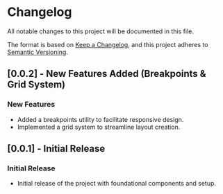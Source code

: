 # Changelog

All notable changes to this project will be documented in this file.

The format is based on [Keep a Changelog](https://keepachangelog.com/en/1.0.0/),
and this project adheres to [Semantic Versioning](https://semver.org/spec/v2.0.0.html).

## [0.0.2] - New Features Added (Breakpoints & Grid System)
### New Features
- Added a breakpoints utility to facilitate responsive design.
- Implemented a grid system to streamline layout creation.

## [0.0.1] - Initial Release
### Initial Release
- Initial release of the project with foundational components and setup.
